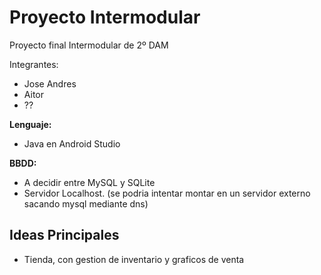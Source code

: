 # Proyecto Intermodular
Proyecto final Intermodular de 2º DAM

Integrantes:
- Jose Andres
- Aitor
- ??

**Lenguaje:**
- Java en Android Studio

**BBDD:**
- A decidir entre MySQL y SQLite
- Servidor Localhost. (se podria intentar montar en un servidor externo sacando mysql mediante dns)

## Ideas Principales
- Tienda, con gestion de inventario y graficos de venta
